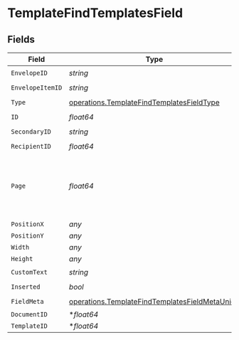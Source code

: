 # TemplateFindTemplatesField


## Fields

| Field                                                                                                            | Type                                                                                                             | Required                                                                                                         | Description                                                                                                      |
| ---------------------------------------------------------------------------------------------------------------- | ---------------------------------------------------------------------------------------------------------------- | ---------------------------------------------------------------------------------------------------------------- | ---------------------------------------------------------------------------------------------------------------- |
| `EnvelopeID`                                                                                                     | *string*                                                                                                         | :heavy_check_mark:                                                                                               | N/A                                                                                                              |
| `EnvelopeItemID`                                                                                                 | *string*                                                                                                         | :heavy_check_mark:                                                                                               | N/A                                                                                                              |
| `Type`                                                                                                           | [operations.TemplateFindTemplatesFieldType](../../models/operations/templatefindtemplatesfieldtype.md)           | :heavy_check_mark:                                                                                               | N/A                                                                                                              |
| `ID`                                                                                                             | *float64*                                                                                                        | :heavy_check_mark:                                                                                               | N/A                                                                                                              |
| `SecondaryID`                                                                                                    | *string*                                                                                                         | :heavy_check_mark:                                                                                               | N/A                                                                                                              |
| `RecipientID`                                                                                                    | *float64*                                                                                                        | :heavy_check_mark:                                                                                               | N/A                                                                                                              |
| `Page`                                                                                                           | *float64*                                                                                                        | :heavy_check_mark:                                                                                               | The page number of the field on the document. Starts from 1.                                                     |
| `PositionX`                                                                                                      | *any*                                                                                                            | :heavy_minus_sign:                                                                                               | N/A                                                                                                              |
| `PositionY`                                                                                                      | *any*                                                                                                            | :heavy_minus_sign:                                                                                               | N/A                                                                                                              |
| `Width`                                                                                                          | *any*                                                                                                            | :heavy_minus_sign:                                                                                               | N/A                                                                                                              |
| `Height`                                                                                                         | *any*                                                                                                            | :heavy_minus_sign:                                                                                               | N/A                                                                                                              |
| `CustomText`                                                                                                     | *string*                                                                                                         | :heavy_check_mark:                                                                                               | N/A                                                                                                              |
| `Inserted`                                                                                                       | *bool*                                                                                                           | :heavy_check_mark:                                                                                               | N/A                                                                                                              |
| `FieldMeta`                                                                                                      | [operations.TemplateFindTemplatesFieldMetaUnion](../../models/operations/templatefindtemplatesfieldmetaunion.md) | :heavy_check_mark:                                                                                               | N/A                                                                                                              |
| `DocumentID`                                                                                                     | **float64*                                                                                                       | :heavy_minus_sign:                                                                                               | N/A                                                                                                              |
| `TemplateID`                                                                                                     | **float64*                                                                                                       | :heavy_minus_sign:                                                                                               | N/A                                                                                                              |